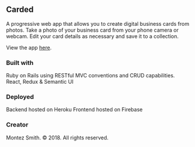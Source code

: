 
<h2>Carded</h2>
A progressive web app that allows you to create digital business cards from photos. Take a photo of your business card from your phone camera or webcam. Edit your card details as necessary and save it to a collection.

View the app <a href="https://carded-v3.firebaseapp.com">here</a>.

<h3>Built with</h3>
Ruby on Rails using RESTful MVC conventions and CRUD capabilities.
React, Redux & Semantic UI

<h3>Deployed</h3>
Backend hosted on Heroku
Frontend hosted on Firebase

<h3>Creator</h3>

Montez Smith. &copy; 2018. All rights reserved.
